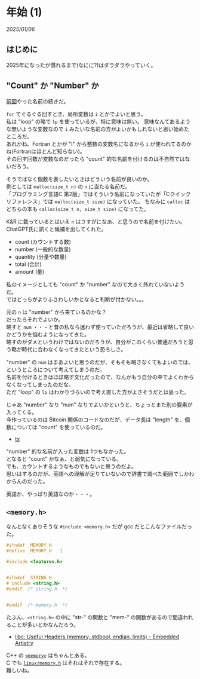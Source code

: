 # 年始 (1)

_2025/01/06_

## はじめに

2025年になったが慣れるまで(なにに?)はダラダラやっていく。

## "Count" か "Number" か

<a href="/2024/12/20241230-last.html">前回</a>やった名前の続きだ。  

`for` でぐるぐる回すとき、局所変数は `i` とかでよいと思う。  
私は "loop" の略で `lp` を使っているが、特に意味は無い。
意味なんてあるような無いような変数なので `i` みたいな名前の方がよいかもしれないと思い始めたところだ。  
あれかね、Fortran とかが "I" から整数の変数名になるから `i` が使われてるのかね(Fortranはほとんど知らない)。  
その回す回数が変数なのだったら "count" 的な名前を付けるのは不自然ではないだろう。  

そうではなく個数を表したいときはどういう名前が良いのか。  
例としては `malloc(size_t n)` の `n` に当たる名前だ。  
「プログラミング言語C 第2版」ではそういう名前になっていたが「Cクイックリファレンス」では `malloc(size_t size)` になっていた。
ちなみに `calloc` はどちらの本も `calloc(size_t n, size_t size)` になってた。

K&R に載っているとはいえ `n` はさすがになあ、と思うので名前を付けたい。  
ChatGPT氏に訊くと候補を出してくれた。

* count (カウントする数)
* number (一般的な数量)
* quantity (分量や数量)
* total (合計)
* amount (量)

私のイメージとしても "count" か "number" なので大きく外れていないようだ。  
ではどっちがよりふさわしいかとなると判断が付かない。。。

元の `n` は "number" から来ているのかな？  
だったらそれでよいか。  
略すと `num` ・・・と昔の私なら迷わず使っていただろうが、最近は省略して良いかどうかを悩むようになってきた。  
略すのがダメというわけではないのだろうが、自分がこのくらい普通だろうと思う略が時代に合わなくなってきたという恐ろしさ。

"number" の `num` はまあよいと思うのだが、そもそも略さなくてもよいのでは、というところについて考えてしまうのだ。  
名前を付けるときはほぼ略す文化だったので、なんかもう自分の中でよくわからなくなってしまったのだな。  
ただ "loop" の `lp` はわかりづらいので考え直した方がよさそうだとは思った。

じゃあ "number" なり "num" なりでよいかというと、ちょっとまた別の要素が入ってくる。  
今作っているのは Bitcoin 関係のコードなのだが、データ長は "length" を、個数については "count" を使っているのだ。

* [tx](https://en.bitcoin.it/wiki/Protocol_documentation#tx)

"number" 的な名前が入った変数は 1つもなかった。  
となると "count" かなぁ、と弱気になっている。  
でも、カウントするようなものでもないと思うのだよ。  
思いはするのだが、英語への理解が足りていないので辞書で調べた範囲でしかわからんのだった。

英語か、やっぱり英語なのか・・・。

## `<memory.h>`

なんとなくありそうな `#include <memory.h>` だが gcc だとこんなファイルだった。

```h
#ifndef	_MEMORY_H
#define	_MEMORY_H	1

#include <features.h>


#ifndef	_STRING_H
# include <string.h>
#endif	/* string.h  */


#endif	/* memory.h  */
```

たぶん、`<string.h>` の中に "str-" の関数と "mem-" の関数があるので間違われることが多いとかなんだろう。

* [libc: Useful Headers (memory, stdbool, endian, limits) - Embedded Artistry](https://embeddedartistry.com/blog/2017/05/03/libc-useful-headers-memory-stdbool-endian-limits/)

C++ の [`<memory>`](https://en.cppreference.com/w/cpp/header/memory) はちゃんとある。  
C でも [`linux/memory.h`](https://github.com/torvalds/linux/blob/master/include/linux/memory.h) はそれはそれで存在する。  
難しいね。

